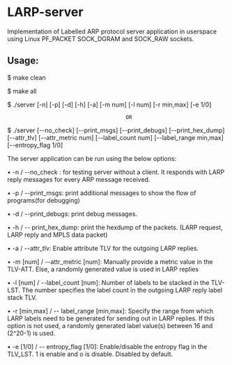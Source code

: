 # LARP-server
Implementation of Labelled ARP protocol server application in userspace using Linux PF_PACKET SOCK_DGRAM and SOCK_RAW sockets.

Usage:
------

$ make clean

$ make all

$ ./server [-n] [-p] [-d] [-h] [-a] [-m num] [-l num] [-r min,max] [-e 1/0]	

                                          OR 

$ ./server [--no_check] [--print_msgs] [--print_debugs] [--print_hex_dump] [--attr_tlv] [--attr_metric num] [--label_count num] [--label_range min,max] [--entropy_flag 1/0]

The server application can be run using the below options:

•	-n / --no_check : for testing server without a client. It responds with LARP reply messages for every ARP message received.

•	-p / --print_msgs: print additional messages to show the flow of programs(for debugging)

•	-d / --print_debugs: print debug messages. 

•	-h / -- print_hex_dump: print the hexdump of the packets. (LARP request, LARP reply and MPLS data packet)

•	-a / --attr_tlv: Enable attribute TLV for the outgoing LARP replies.

•	-m [num] / --attr_metric [num]: Manually provide a metric value in the TLV-ATT. Else, a randomly generated value is used in LARP replies

•	-l [num] / --label_count [num]: Number of labels to be stacked in the TLV-LST. The number specifies the label count in the outgoing LARP reply label stack TLV.

•	-r [min,max] / -- label_range [min,max]: Specify the range from which LARP labels need to be generated for sending out in LARP replies. If this option is not used, a randomly generated label value(s) between 16 and (2^20-1) is used.

•	-e [1/0] / -- entropy_flag [1/0]: Enable/disable the entropy flag in the TLV_LST. 1 is enable and o is disable. Disabled by default.
